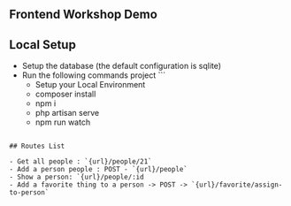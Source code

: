 ## Frontend Workshop Demo


## Local Setup

- Setup the database (the default configuration is sqlite)
- Run the following commands project ```
    - Setup your Local Environment
    - composer install
    - npm i
    - php artisan serve
    - npm run watch
```

## Routes List

- Get all people : `{url}/people/21`
- Add a person people : POST - `{url}/people`
- Show a person: `{url}/people/:id
- Add a favorite thing to a person -> POST -> `{url}/favorite/assign-to-person`


